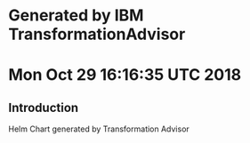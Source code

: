 # Generated by IBM TransformationAdvisor
# Mon Oct 29 16:16:35 UTC 2018
## Introduction

Helm Chart generated by Transformation Advisor
